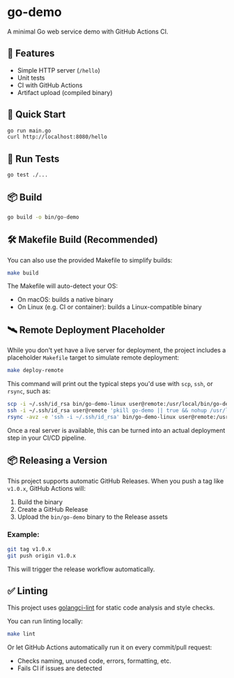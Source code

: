 # go-demo

A minimal Go web service demo with GitHub Actions CI.

## 🔧 Features

- Simple HTTP server (`/hello`)
- Unit tests
- CI with GitHub Actions
- Artifact upload (compiled binary)

## 🚀 Quick Start

```bash
go run main.go
curl http://localhost:8080/hello
```

## 🧪 Run Tests

```bash
go test ./...
```

## 📦 Build

```bash
go build -o bin/go-demo
```

## 🛠 Makefile Build (Recommended)

You can also use the provided Makefile to simplify builds:

```bash
make build
```

The Makefile will auto-detect your OS:

- On macOS: builds a native binary
- On Linux (e.g. CI or container): builds a Linux-compatible binary

## 🛰 Remote Deployment Placeholder

While you don't yet have a live server for deployment, the project includes a placeholder `Makefile` target to simulate remote deployment:

```bash
make deploy-remote
```

This command will print out the typical steps you'd use with `scp`, `ssh`, or `rsync`, such as:

```bash
scp -i ~/.ssh/id_rsa bin/go-demo-linux user@remote:/usr/local/bin/go-demo
ssh -i ~/.ssh/id_rsa user@remote 'pkill go-demo || true && nohup /usr/local/bin/go-demo &'
rsync -avz -e 'ssh -i ~/.ssh/id_rsa' bin/go-demo-linux user@remote:/usr/local/bin/go-demo
```

Once a real server is available, this can be turned into an actual deployment step in your CI/CD pipeline.

## 📦 Releasing a Version

This project supports automatic GitHub Releases. When you push a tag like `v1.0.x`, GitHub Actions will:

1. Build the binary
2. Create a GitHub Release
3. Upload the `bin/go-demo` binary to the Release assets

### Example:

```bash
git tag v1.0.x
git push origin v1.0.x
```

This will trigger the release workflow automatically.

## ✅ Linting

This project uses [golangci-lint](https://golangci-lint.run/) for static code analysis and style checks.

You can run linting locally:

```bash
make lint
```

Or let GitHub Actions automatically run it on every commit/pull request:

- Checks naming, unused code, errors, formatting, etc.
- Fails CI if issues are detected
